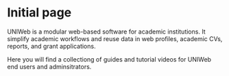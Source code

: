 # Initial page

UNIWeb is a modular web-based software for academic institutions. It simplify academic workflows and reuse data in web profiles, academic CVs, reports, and grant applications.

Here you will find a collectiong of guides and tutorial videos for UNIWeb end users and adminsitrators.

